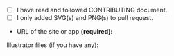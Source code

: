 <!--
#########################
## ACCEPT REQUIREMENTS ##
#########################

Add x inside of the brackets: [ ] -> [x]
-->

- [ ] I have read and followed CONTRIBUTING document.
- [ ] I only added SVG(s) and PNG(s) to pull request.
- URL of the site or app **(required):**

Illustrator files (if you have any):

<!-- ^^^ ADD AI FILES HERE ABOVE THIS LINE ^^^
Zip the files (Github doesn't accept AI files there). -->